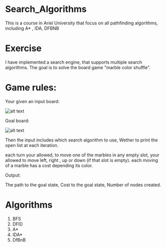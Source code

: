 # Search_Algorithms
This is a course in Ariel University that focus on all pathfinding algorithms, including A* , IDA, DFBNB

# Exercise
I have implemented a search engine, that supports multiple search algorithms.
The goal is to solve the board game "marble color shuffle".

# Game rules:

Your given an input board:

![alt text](https://i.ibb.co/QYSxJH4/Screenshot-4.png)


Goal board:

![alt text](https://i.ibb.co/Srw9G9S/Screenshot-5.png)

Then the input includes which search algorithm to use,
Wether to print the open list at each iteration.

each turn your allowed, to move one of the marbles in any empty slot,
your allowed to move left, right , up or down (if that slot is empty).
each moving of a marble has a cost depending its color.


Output:

The path to the goal state,
Cost to the goal state,
Number of nodes created.

# Algorithms
1. BFS
2. DFID
3. A*
4. IDA*
5. DfBnB


